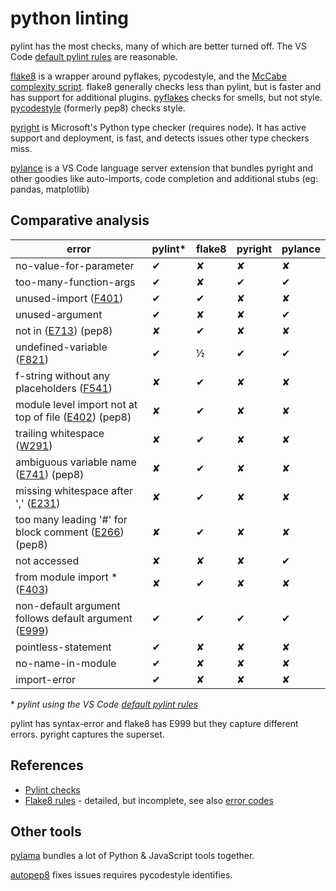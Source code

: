 # python linting

pylint has the most checks, many of which are better turned off. The VS Code [default pylint rules](https://code.visualstudio.com/docs/python/linting#_default-pylint-rules) are reasonable.

[flake8](https://pypi.org/project/flake8/) is a wrapper around pyflakes, pycodestyle, and the [McCabe complexity script](https://nedbatchelder.com/blog/200803/python_code_complexity_microtool.html). flake8 generally checks less than pylint, but is faster and has support for additional plugins. [pyflakes](https://github.com/PyCQA/pyflakes) checks for smells, but not style. [pycodestyle](https://github.com/PyCQA/pycodestyle) (formerly pep8) checks style.

[pyright](https://github.com/microsoft/pyright) is Microsoft's Python type checker (requires node). It has active support and deployment, is fast, and detects issues other type checkers miss.

[pylance](https://github.com/microsoft/pylance-release) is a VS Code language server extension that bundles pyright and other goodies like auto-imports, code completion and additional stubs (eg: pandas, matplotlib)

## Comparative analysis

| error                                                        | pylint\* | flake8 | pyright | pylance |
| ------------------------------------------------------------ | -------- | ------ | ------- | ------- |
| no-value-for-parameter                                       | ✔        | ✘      | ✘       | ✘       |
| too-many-function-args                                       | ✔        | ✘      | ✔       | ✔       |
| unused-import ([F401][f401])                                 | ✔        | ✔      | ✘       | ✘       |
| unused-argument                                              | ✔        | ✘      | ✘       | ✔       |
| not in ([E713][e713]) (pep8)                                 | ✘        | ✔      | ✘       | ✘       |
| undefined-variable ([F821](f821))                            | ✔        | ½      | ✔       | ✔       |
| f-string without any placeholders ([F541][f541])             | ✘        | ✔      | ✘       | ✘       |
| module level import not at top of file ([E402][e402]) (pep8) | ✘        | ✔      | ✘       | ✘       |
| trailing whitespace ([W291][w291])                           | ✘        | ✔      | ✘       | ✘       |
| ambiguous variable name ([E741][e741]) (pep8)                | ✘        | ✔      | ✘       | ✘       |
| missing whitespace after ',' ([E231][e231])                  | ✘        | ✔      | ✘       | ✘       |
| too many leading '#' for block comment ([E266][e266]) (pep8) | ✘        | ✔      | ✘       | ✘       |
| not accessed                                                 | ✘        | ✘      | ✘       | ✔       |
| from module import \* ([F403][f403])                         | ✘        | ✔      | ✘       | ✘       |
| non-default argument follows default argument ([E999][e999]) | ✔        | ✔      | ✔       | ✔       |
| pointless-statement                                          | ✔        | ✘      | ✘       | ✘       |
| no-name-in-module                                            | ✔        | ✘      | ✘       | ✘       |
| import-error                                                 | ✔        | ✘      | ✘       | ✘       |

\* _pylint using the VS Code [default pylint rules](https://code.visualstudio.com/docs/python/linting#_default-pylint-rules)_

pylint has syntax-error and flake8 has E999 but they capture different errors. pyright captures the superset.

[e713]: https://www.flake8rules.com/rules/E713.html
[f541]: https://flake8.pycqa.org/en/latest/user/error-codes.html
[e402]: https://www.flake8rules.com/rules/E402.html
[w291]: https://www.flake8rules.com/rules/W291.html
[e741]: https://www.flake8rules.com/rules/E741.html
[e231]: https://www.flake8rules.com/rules/E231.html
[f403]: https://www.flake8rules.com/rules/F403.html
[f401]: https://www.flake8rules.com/rules/F401.html
[e266]: https://www.flake8rules.com/rules/E266.html
[e999]: https://www.flake8rules.com/rules/E999.html
[f821]: https://www.flake8rules.com/rules/F821.html

## References

- [Pylint checks](http://pylint.pycqa.org/en/latest/technical_reference/features.html)
- [Flake8 rules](https://www.flake8rules.com/) - detailed, but incomplete, see also [error codes](https://flake8.pycqa.org/en/latest/user/error-codes.html)

## Other tools

[pylama](https://github.com/klen/pylama) bundles a lot of Python & JavaScript tools together.

[autopep8](https://pypi.org/project/autopep8/) fixes issues requires pycodestyle identifies.
